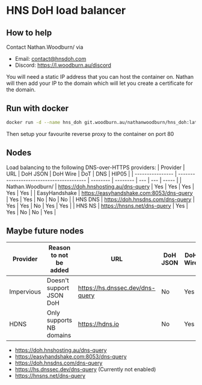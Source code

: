 # HNS DoH load balancer

## How to help
Contact Nathan.Woodburn/ via
- Email: contact@hnsdoh.com
- Discord: https://l.woodburn.au/discord

You will need a static IP address that you can host the container on.
Nathan will then add your IP to the domain which will let you create a certificate for the domain.


## Run with docker
```bash
docker run -d --name hns_doh git.woodburn.au/nathanwoodburn/hns_doh:latest
```

Then setup your favourite reverse proxy to the container on port 80

## Nodes
Load balancing to the following DNS-over-HTTPS providers:
| Provider         | URL                                      | DoH JSON | DoH Wire | DoT | DNS | HIP05 |
| ---------------- | ---------------------------------------- | -------- | -------- | --- | --- | ----- |
| Nathan.Woodburn/ | https://doh.hnshosting.au/dns-query      | Yes      | Yes      | Yes | Yes | Yes   |
| EasyHandshake    | https://easyhandshake.com:8053/dns-query | Yes      | Yes      | No  | No  | No    |
| HNS DNS          | https://doh.hnsdns.com/dns-query         | Yes      | Yes      | No  | Yes | Yes   |
| HNS NS           | https://hnsns.net/dns-query              | Yes      | Yes      | No  | No  | Yes   |


## Maybe future nodes
| Provider         | Reason to not be added     | URL                                      | DoH JSON | DoH Wire | DoT | DNS | HIP05 |
| ---------------- | -------------------------- | ---------------------------------------- | -------- | -------- | --- | --- | ----- |
| Impervious       | Doesn't support JSON DoH   | https://hs.dnssec.dev/dns-query          | No       | Yes      | Yes | No  | Yes   |
| HDNS             | Only supports NB domains   | https://hdns.io                          | No       | Yes      | No  | Yes | No    |


- https://doh.hnshosting.au/dns-query
- https://easyhandshake.com:8053/dns-query
- https://doh.hnsdns.com/dns-query
- https://hs.dnssec.dev/dns-query (Currently not enabled)
- https://hnsns.net/dns-query